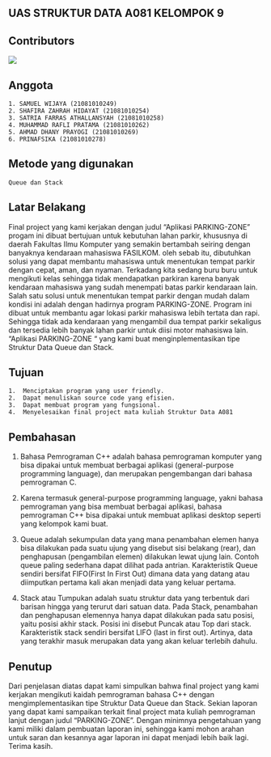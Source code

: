 ## UAS STRUKTUR DATA A081 KELOMPOK 9

## Contributors

<a href = "https://github.com/Naffsisky/uas-struktur-data/graphs/contributors">
  <img src = "https://contrib.rocks/image?repo=Naffsisky/uas-struktur-data"/>
</a>

## Anggota

```
1. SAMUEL WIJAYA (21081010249)
2. SHAFIRA ZAHRAH HIDAYAT (21081010254)
3. SATRIA FARRAS ATHALLANSYAH (21081010258)
4. MUHAMMAD RAFLI PRATAMA (21081010262)
5. AHMAD DHANY PRAYOGI (21081010269)
6. PRINAFSIKA (21081010278)
```

## Metode yang digunakan

```
Queue dan Stack
```
## Latar Belakang

Final project yang kami kerjakan dengan judul “Aplikasi PARKING-ZONE” 
progam ini dibuat bertujuan untuk kebutuhan lahan parkir, khususnya di daerah Fakultas Ilmu Komputer yang semakin bertambah seiring dengan banyaknya kendaraan mahasiswa FASILKOM. oleh sebab itu, dibutuhkan solusi yang dapat membantu mahasiswa untuk menentukan tempat parkir dengan cepat, aman, dan nyaman.
Terkadang kita sedang buru buru untuk mengikuti kelas sehingga tidak mendapatkan parkiran karena banyak kendaraan mahasiswa yang sudah menempati batas parkir kendaraan lain. Salah satu solusi untuk menentukan tempat parkir dengan mudah dalam kondisi ini adalah dengan hadirnya program PARKING-ZONE. Program ini dibuat untuk membantu agar lokasi parkir mahasiswa lebih tertata dan rapi. Sehingga tidak ada kendaraan yang mengambil dua tempat parkir sekaligus dan tersedia lebih banyak lahan parkir untuk diisi motor mahasiswa lain.
“Aplikasi PARKING-ZONE “ yang kami buat menginplementasikan tipe Struktur Data Queue dan Stack.


## Tujuan
```
1.	Menciptakan program yang user friendly.
2.	Dapat menuliskan source code yang efisien.
3.	Dapat membuat program yang fungsional.
4.	Menyelesaikan final project mata kuliah Struktur Data A081
```


## Pembahasan

1.	Bahasa Pemrograman C++ adalah bahasa pemrograman komputer yang bisa dipakai untuk membuat berbagai aplikasi 
    (general-purpose programming language), dan merupakan pengembangan dari bahasa pemrograman C. 
    
2.	Karena termasuk general-purpose programming language, yakni bahasa pemrograman yang bisa membuat berbagai aplikasi, 
    bahasa pemrograman C++ bisa dipakai untuk membuat aplikasi desktop seperti yang kelompok kami buat.
    
3.	Queue adalah sekumpulan data yang mana penambahan elemen hanya bisa dilakukan pada suatu ujung yang disebut sisi belakang (rear), 
    dan penghapusan (pengambilan elemen) dilakukan lewat ujung lain. Contoh queue paling sederhana dapat dilihat pada antrian. Karakteristik Queue 
    sendiri bersifat FIFO(First In First Out) dimana data yang datang atau diimputkan pertama kali akan menjadi data yang keluar pertama.
    
4.	Stack atau Tumpukan adalah suatu struktur data yang terbentuk dari barisan hingga yang terurut dari satuan data. Pada Stack, penambahan 
    dan penghapusan elemennya hanya dapat dilakukan pada satu posisi, yaitu posisi akhir stack. Posisi ini disebut Puncak atau Top dari stack. 
    Karakteristik stack sendiri bersifat LIFO (last in first out). Artinya, data yang terakhir masuk merupakan data yang akan keluar terlebih dahulu.
    
## Penutup

Dari penjelasan diatas dapat kami simpulkan bahwa final project yang kami kerjakan mengikuti kaidah pemrograman bahasa C++ 
dengan mengimplementasikan tipe Struktur Data Queue dan Stack. Sekian laporan yang dapat kami sampaikan terkait final project 
mata kuliah pemrograman lanjut dengan judul “PARKING-ZONE”. Dengan minimnya pengetahuan yang kami miliki dalam pembuatan laporan ini,
sehingga kami mohon arahan untuk saran dan kesannya agar laporan ini dapat menjadi lebih baik lagi. Terima kasih.

